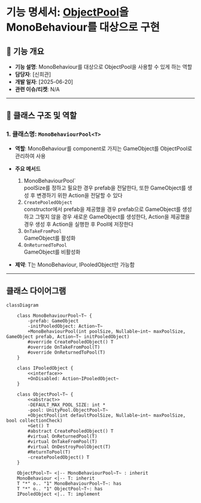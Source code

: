 # 기능 명세서: [ObjectPool](https://10-team-project.github.io/docs/%EA%B8%B0%EB%8A%A5%EB%AA%85%EC%84%B8%EC%84%9C/%EB%94%94%EC%9E%90%EC%9D%B8%20%ED%8C%A8%ED%84%B4/ObjectPool/)을 MonoBehaviour를 대상으로 구현

## 📌 기능 개요
- **기능 설명**: MonoBehaviour를 대상으로 ObjectPool을 사용할 수 있게 하는 역할
- **담당자**: [신희관]
- **개발 일자**: [2025-06-20]
- **관련 이슈/티켓**:  N/A

---

## 🧩 클래스 구조 및 역할

### 1. 클래스명: `MonoBehaviourPool<T>`
- **역할**: MonoBehaviour를 component로 가지는 GameObject를 ObjectPool로 관리하여 사용   
		  
- **주요 메서드**   
  1. MonoBehaviourPool`   
	    poolSize를 정하고 필요한 경우 prefab을 전달한다, 또한 GameObject를 생성 후 변경하기 위한 Action을 전달할 수 있다
  2. `CreatePooledObject`   
	    constructor에서 prefab을 제공했을 경우 prefab으로 GameObject를 생성하고 그렇지 않을 경우 새로운 GameObject를 생성한다, Action을 제공했을 경우
	  생성 후 Action을 실행한 후 Pool에 저장한다   
  3. `OnTakeFromPool`   
	  GameObject를 활성화   
  4. `OnReturnedToPool`   
	  GameObject를 비활성화   
- **제약**: T는 MonoBehaviour, IPooledObject만 가능함 

---

## 클래스 다이어그램
```mermaid
classDiagram

	class MonoBehaviourPool~T~ {
		-prefab: GameObject
		-initPooledObject: Action~T~
		+MonoBehaviourPool(int poolSize, Nullable~int~ maxPoolSize, GameObject prefab, Action~T~ initPooledObject)
		#override CreatePooledObject() T
		#override OnTakeFromPool(T)
		#override OnReturnedToPool(T)
	}
	
	class IPooledObject {
		<<interface>>
		+OnDisabled: Action~IPooledObject~
	}

	class ObjectPool~T~ {
		<<abstract>>
		-DEFAULT_MAX_POOL_SIZE: int *
		-pool: UnityPool.ObjectPool~T~
		+ObjectPool(int defaultPoolSize, Nullable~int~ maxPoolSize, bool collectionCheck)
		+Get() T
		#abstract CreatePooledObject() T
		#virtual OnReturnedPool(T)
		#virtual OnTakeFromPool(T)
		#virtual OnDestroyPoolObject(T)
		#ReturnToPool(T)
		-createPooledObject() T		
	}

	ObjectPool~T~ <|-- MonoBehaviourPool~T~ : inherit
	MonoBehaviour <|-- T: inherit
	T "*" o.. "1" MonoBehaviourPool~T~: has
	T "*" o.. "1" ObjectPool~T~: has
	IPooledObject <|.. T: implement
```
